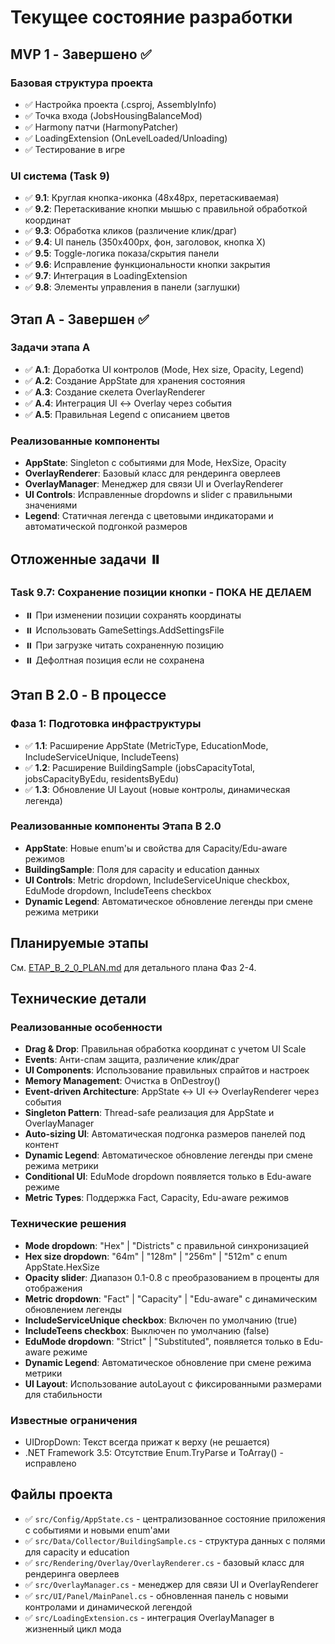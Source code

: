 # Текущее состояние разработки

## MVP 1 - Завершено ✅

### Базовая структура проекта
- ✅ Настройка проекта (.csproj, AssemblyInfo)
- ✅ Точка входа (JobsHousingBalanceMod)
- ✅ Harmony патчи (HarmonyPatcher)
- ✅ LoadingExtension (OnLevelLoaded/Unloading)
- ✅ Тестирование в игре

### UI система (Task 9)
- ✅ **9.1**: Круглая кнопка-иконка (48x48px, перетаскиваемая)
- ✅ **9.2**: Перетаскивание кнопки мышью с правильной обработкой координат
- ✅ **9.3**: Обработка кликов (различение клик/драг)
- ✅ **9.4**: UI панель (350x400px, фон, заголовок, кнопка X)
- ✅ **9.5**: Toggle-логика показа/скрытия панели
- ✅ **9.6**: Исправление функциональности кнопки закрытия
- ✅ **9.7**: Интеграция в LoadingExtension
- ✅ **9.8**: Элементы управления в панели (заглушки)

## Этап A - Завершен ✅

### Задачи этапа A
- ✅ **A.1**: Доработка UI контролов (Mode, Hex size, Opacity, Legend)
- ✅ **A.2**: Создание AppState для хранения состояния
- ✅ **A.3**: Создание скелета OverlayRenderer
- ✅ **A.4**: Интеграция UI ↔ Overlay через события
- ✅ **A.5**: Правильная Legend с описанием цветов

### Реализованные компоненты
- **AppState**: Singleton с событиями для Mode, HexSize, Opacity
- **OverlayRenderer**: Базовый класс для рендеринга оверлеев
- **OverlayManager**: Менеджер для связи UI и OverlayRenderer
- **UI Controls**: Исправленные dropdowns и slider с правильными значениями
- **Legend**: Статичная легенда с цветовыми индикаторами и автоматической подгонкой размеров

## Отложенные задачи ⏸️

### Task 9.7: Сохранение позиции кнопки - ПОКА НЕ ДЕЛАЕМ
- ⏸️ При изменении позиции сохранять координаты
- ⏸️ Использовать GameSettings.AddSettingsFile
- ⏸️ При загрузке читать сохраненную позицию
- ⏸️ Дефолтная позиция если не сохранена

## Этап B 2.0 - В процессе

### Фаза 1: Подготовка инфраструктуры
- ✅ **1.1**: Расширение AppState (MetricType, EducationMode, IncludeServiceUnique, IncludeTeens)
- ✅ **1.2**: Расширение BuildingSample (jobsCapacityTotal, jobsCapacityByEdu, residentsByEdu)
- ✅ **1.3**: Обновление UI Layout (новые контролы, динамическая легенда)

### Реализованные компоненты Этапа B 2.0
- **AppState**: Новые enum'ы и свойства для Capacity/Edu-aware режимов
- **BuildingSample**: Поля для capacity и education данных
- **UI Controls**: Metric dropdown, IncludeServiceUnique checkbox, EduMode dropdown, IncludeTeens checkbox
- **Dynamic Legend**: Автоматическое обновление легенды при смене режима метрики

## Планируемые этапы
См. [ETAP_B_2_0_PLAN.md](ETAP_B_2_0_PLAN.md) для детального плана Фаз 2-4.

## Технические детали

### Реализованные особенности
- **Drag & Drop**: Правильная обработка координат с учетом UI Scale
- **Events**: Анти-спам защита, различение клик/драг
- **UI Components**: Использование правильных спрайтов и настроек
- **Memory Management**: Очистка в OnDestroy()
- **Event-driven Architecture**: AppState ↔ UI ↔ OverlayRenderer через события
- **Singleton Pattern**: Thread-safe реализация для AppState и OverlayManager
- **Auto-sizing UI**: Автоматическая подгонка размеров панелей под контент
- **Dynamic Legend**: Автоматическое обновление легенды при смене режима метрики
- **Conditional UI**: EduMode dropdown появляется только в Edu-aware режиме
- **Metric Types**: Поддержка Fact, Capacity, Edu-aware режимов

### Технические решения
- **Mode dropdown**: "Hex" | "Districts" с правильной синхронизацией
- **Hex size dropdown**: "64m" | "128m" | "256m" | "512m" с enum AppState.HexSize
- **Opacity slider**: Диапазон 0.1-0.8 с преобразованием в проценты для отображения
- **Metric dropdown**: "Fact" | "Capacity" | "Edu-aware" с динамическим обновлением легенды
- **IncludeServiceUnique checkbox**: Включен по умолчанию (true)
- **IncludeTeens checkbox**: Выключен по умолчанию (false)
- **EduMode dropdown**: "Strict" | "Substituted", появляется только в Edu-aware режиме
- **Dynamic Legend**: Автоматическое обновление при смене режима метрики
- **UI Layout**: Использование autoLayout с фиксированными размерами для стабильности

### Известные ограничения
- UIDropDown: Текст всегда прижат к верху (не решается)
- .NET Framework 3.5: Отсутствие Enum.TryParse и ToArray() - исправлено

## Файлы проекта
- ✅ `src/Config/AppState.cs` - централизованное состояние приложения с событиями и новыми enum'ами
- ✅ `src/Data/Collector/BuildingSample.cs` - структура данных с полями для capacity и education
- ✅ `src/Rendering/Overlay/OverlayRenderer.cs` - базовый класс для рендеринга оверлеев
- ✅ `src/OverlayManager.cs` - менеджер для связи UI и OverlayRenderer
- ✅ `src/UI/Panel/MainPanel.cs` - обновленная панель с новыми контролами и динамической легендой
- ✅ `src/LoadingExtension.cs` - интеграция OverlayManager в жизненный цикл мода
